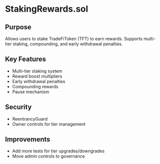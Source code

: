 # StakingRewards.sol

## Purpose
Allows users to stake TradeFiToken (TFT) to earn rewards. Supports multi-tier staking, compounding, and early withdrawal penalties.

## Key Features
- Multi-tier staking system
- Reward boost multipliers
- Early withdrawal penalties
- Compounding rewards
- Pause mechanism

## Security
- ReentrancyGuard
- Owner controls for tier management

## Improvements
- Add more tests for tier upgrades/downgrades
- Move admin controls to governance
